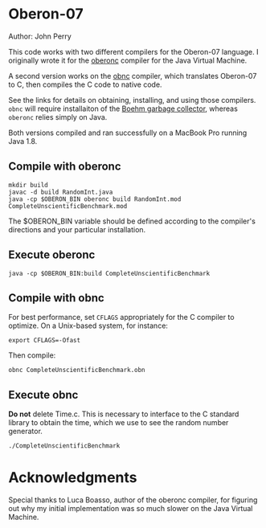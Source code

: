 # Oberon-07

Author: John Perry

This code works with two different compilers for the Oberon-07 language.
I originally wrote it for the [oberonc](https://github.com/lboasso/oberonc)
compiler for the Java Virtual Machine.

A second version works on the [obnc](http://miasap.se/obnc/) compiler,
which translates Oberon-07 to C, then compiles the C code to native code.

See the links for details on obtaining, installing, and using those compilers.
`obnc` will require installaiton of the [Boehm garbage collector](http://www.hboehm.info/gc/),
whereas `oberonc` relies simply on Java.

Both versions compiled and ran successfully on a MacBook Pro running Java 1.8.

## Compile with oberonc

```
mkdir build
javac -d build RandomInt.java
java -cp $OBERON_BIN oberonc build RandomInt.mod CompleteUnscientificBenchmark.mod
```

The $OBERON_BIN variable should be defined according to the compiler's directions and your particular installation.

## Execute oberonc

```
java -cp $OBERON_BIN:build CompleteUnscientificBenchmark
```

## Compile with obnc

For best performance, set `CFLAGS` appropriately for the C compiler to optimize.
On a Unix-based system, for instance:

```
export CFLAGS=-Ofast
```

Then compile:

```
obnc CompleteUnscientificBenchmark.obn
```

## Execute obnc

**Do not** delete Time.c. This is necessary to interface to the C
standard library to obtain the time, which we use to see the
random number generator.

```
./CompleteUnscientificBenchmark
```

# Acknowledgments

Special thanks to Luca Boasso, author of the oberonc compiler,
for figuring out why my initial implementation was so much
slower on the Java Virtual Machine.
